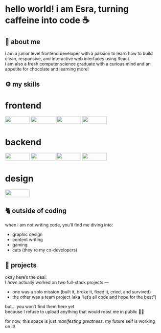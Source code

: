 # hello world! i am Esra, turning caffeine into code ☕

## 🚀 about me

i am a junior level frontend developer with a passion to learn how to build clean, responsive, and interactive web interfaces using React.  
i am also a fresh computer science graduate with a curious mind and an appetite for chocolate and learning more!

## ⚙️ my skills

<p>

# frontend

<!-- html5 -->
<img width ='80px' height='25px' src='https://img.shields.io/badge/HTML5-E34F26?style=for-the-badge&amp;logo=html5&amp;logoColor=white' />

<!-- javascript -->
<img width ='80px' height='25px' src='https://img.shields.io/badge/JavaScript-323330?style=for-the-badge&amp;logo=javascript&amp;logoColor=F7DF1E' />

<!-- tailwind css -->
<img width ='80px' height='25px' src='https://img.shields.io/badge/Tailwind_CSS-grey?style=for-the-badge&logo=tailwind-css&logoColor=38B2AC' />

<!-- react -->
<img width ='80px' height='25px' src='https://img.shields.io/badge/React-20232A?style=for-the-badge&amp;logo=react&amp;logoColor=61DAFB' />

# backend

<!-- nodejs -->
<img width ='80px' height='25px' src='https://img.shields.io/badge/Node.js-339933?style=for-the-badge&amp;logo=nodedotjs&amp;logoColor=white' />

<!-- expressjs -->
<img width ='80px' height='25px' src='https://img.shields.io/badge/express.js-000000?style=for-the-badge&logo=express&logoColor=white' />

<!-- postgresql -->
<img width ='80px' height='25px' src='https://img.shields.io/badge/PostgreSQL-316192?style=for-the-badge&amp;logo=postgresql&amp;logoColor=white' />

<!-- sequelize -->
<img width ='80px' height='25px' src='https://img.shields.io/badge/Sequelize-52B0E7?logo=sequelize&logoColor=fff' />

# design 

<!-- figma -->
<img width ='80px' height='25px' src='https://img.shields.io/badge/Figma-F24E1E?style=for-the-badge&amp;logo=figma&amp;logoColor=white' />

</p>

## 🐈 outside of coding

when i am not writing code, you'll find me diving into: 

- graphic design
- content writing 
- gaming 
- cats (they're my co-developers)

## 📝 projects

okay here’s the deal:  
I *have* actually worked on two full-stack projects —  
- one was a solo mission (built it, broke it, fixed it, cried, and survived)  
- the other was a team project (aka “let’s all code and hope for the best”)

but… you won’t find them here yet  
because I refuse to upload anything that would roast me in public 😶‍🌫️

for now, this space is just *manifesting greatness*.
my future self is working on it!

